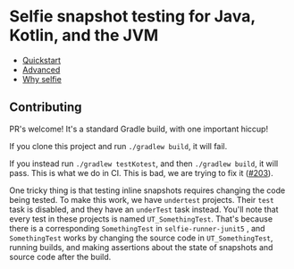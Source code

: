 # Selfie snapshot testing for Java, Kotlin, and the JVM

- [Quickstart](https://selfie.dev/jvm/get-started)
- [Advanced](https://selfie.dev/jvm/advanced)
- [Why selfie](https://selfie.dev/jvm)

## Contributing

PR's welcome! It's a standard Gradle build, with one important hiccup!

If you clone this project and run `./gradlew build`, it will fail.

If you instead run `./gradlew testKotest`, and then `./gradlew build`, it will pass. This is what we do in CI. This is bad, we are trying to fix it ([#203](https://github.com/diffplug/selfie/issues/203)).

One tricky thing is that testing inline snapshots requires changing the code being tested. To make this work, we have `undertest` projects. Their `test` task is disabled, and they have an `underTest` task instead. You'll note that every test in these projects is named `UT_SomethingTest`. That's because there is a corresponding `SomethingTest` in `selfie-runner-junit5` , and `SomethingTest` works by changing the source code in `UT_SomethingTest`, running builds, and making assertions about the state of snapshots and source code after the build.
